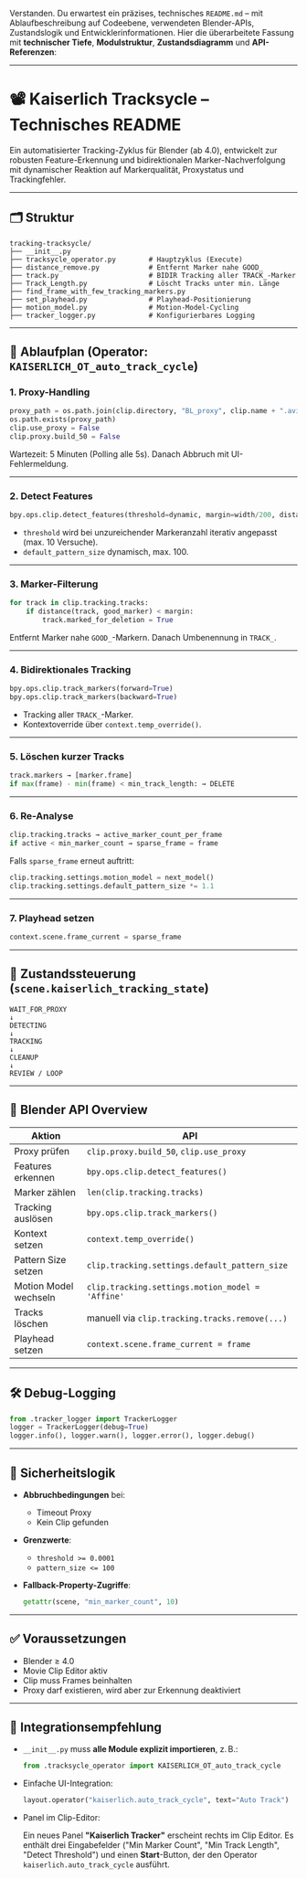 Verstanden. Du erwartest ein präzises, technisches `README.md` – mit Ablaufbeschreibung auf Codeebene, verwendeten Blender-APIs, Zustandslogik und Entwicklerinformationen. Hier die überarbeitete Fassung mit **technischer Tiefe**, **Modulstruktur**, **Zustandsdiagramm** und **API-Referenzen**:

---

# 📽️ Kaiserlich Tracksycle – Technisches README

Ein automatisierter Tracking-Zyklus für Blender (ab 4.0), entwickelt zur robusten Feature-Erkennung und bidirektionalen Marker-Nachverfolgung mit dynamischer Reaktion auf Markerqualität, Proxystatus und Trackingfehler.

---

## 🗂️ Struktur

```
tracking-tracksycle/
├── __init__.py
├── tracksycle_operator.py        # Hauptzyklus (Execute)
├── distance_remove.py            # Entfernt Marker nahe GOOD_
├── track.py                      # BIDIR Tracking aller TRACK_-Marker
├── Track_Length.py               # Löscht Tracks unter min. Länge
├── find_frame_with_few_tracking_markers.py
├── set_playhead.py               # Playhead-Positionierung
├── motion_model.py               # Motion-Model-Cycling
├── tracker_logger.py             # Konfigurierbares Logging
```

---

## 🧭 Ablaufplan (Operator: `KAISERLICH_OT_auto_track_cycle`)

### 1. **Proxy-Handling**

```python
proxy_path = os.path.join(clip.directory, "BL_proxy", clip.name + ".avi")
os.path.exists(proxy_path)
clip.use_proxy = False
clip.proxy.build_50 = False
```

Wartezeit: 5 Minuten (Polling alle 5s). Danach Abbruch mit UI-Fehlermeldung.

---

### 2. **Detect Features**

```python
bpy.ops.clip.detect_features(threshold=dynamic, margin=width/200, distance=width/20)
```

* `threshold` wird bei unzureichender Markeranzahl iterativ angepasst (max. 10 Versuche).
* `default_pattern_size` dynamisch, max. 100.

---

### 3. **Marker-Filterung**

```python
for track in clip.tracking.tracks:
    if distance(track, good_marker) < margin:
        track.marked_for_deletion = True
```

Entfernt Marker nahe `GOOD_`-Markern. Danach Umbenennung in `TRACK_`.

---

### 4. **Bidirektionales Tracking**

```python
bpy.ops.clip.track_markers(forward=True)
bpy.ops.clip.track_markers(backward=True)
```

* Tracking aller `TRACK_`-Marker.
* Kontextoverride über `context.temp_override()`.

---

### 5. **Löschen kurzer Tracks**

```python
track.markers → [marker.frame]
if max(frame) - min(frame) < min_track_length: → DELETE
```

---

### 6. **Re-Analyse**

```python
clip.tracking.tracks → active_marker_count_per_frame
if active < min_marker_count → sparse_frame = frame
```

Falls `sparse_frame` erneut auftritt:

```python
clip.tracking.settings.motion_model = next_model()
clip.tracking.settings.default_pattern_size *= 1.1
```

---

### 7. **Playhead setzen**

```python
context.scene.frame_current = sparse_frame
```

---

## 🧠 Zustandssteuerung (`scene.kaiserlich_tracking_state`)

```text
WAIT_FOR_PROXY
↓
DETECTING
↓
TRACKING
↓
CLEANUP
↓
REVIEW / LOOP
```

---

## 🧰 Blender API Overview

| Aktion                | API                                              |
| --------------------- | ------------------------------------------------ |
| Proxy prüfen          | `clip.proxy.build_50`, `clip.use_proxy`          |
| Features erkennen     | `bpy.ops.clip.detect_features()`                 |
| Marker zählen         | `len(clip.tracking.tracks)`                      |
| Tracking auslösen     | `bpy.ops.clip.track_markers()`                   |
| Kontext setzen        | `context.temp_override()`                        |
| Pattern Size setzen   | `clip.tracking.settings.default_pattern_size`    |
| Motion Model wechseln | `clip.tracking.settings.motion_model = 'Affine'` |
| Tracks löschen        | manuell via `clip.tracking.tracks.remove(...)`   |
| Playhead setzen       | `context.scene.frame_current = frame`            |

---

## 🛠 Debug-Logging

```python
from .tracker_logger import TrackerLogger
logger = TrackerLogger(debug=True)
logger.info(), logger.warn(), logger.error(), logger.debug()
```

---

## 🔐 Sicherheitslogik

* **Abbruchbedingungen** bei:

  * Timeout Proxy
  * Kein Clip gefunden
* **Grenzwerte**:

  * `threshold >= 0.0001`
  * `pattern_size <= 100`
* **Fallback-Property-Zugriffe**:

  ```python
  getattr(scene, "min_marker_count", 10)
  ```

---

## ✅ Voraussetzungen

* Blender ≥ 4.0
* Movie Clip Editor aktiv
* Clip muss Frames beinhalten
* Proxy darf existieren, wird aber zur Erkennung deaktiviert

---

## 🧩 Integrationsempfehlung

* `__init__.py` muss **alle Module explizit importieren**, z. B.:

  ```python
  from .tracksycle_operator import KAISERLICH_OT_auto_track_cycle
  ```

* Einfache UI-Integration:

  ```python
  layout.operator("kaiserlich.auto_track_cycle", text="Auto Track")
  ```

* Panel im Clip-Editor:

  Ein neues Panel **"Kaiserlich Tracker"** erscheint rechts im Clip Editor. Es enthält drei Eingabefelder ("Min Marker Count", "Min Track Length", "Detect Threshold") und einen **Start**-Button, der den Operator `kaiserlich.auto_track_cycle` ausführt.

